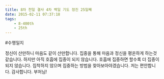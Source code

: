 ```yaml
---
title: 8차 천일 결사 4차 백일 기도 정진 25일째
date: 2015-02-11 07:37:18
tags:
    - 8-400th
    - 25th
---
```


#수행일지

정신이 산만하니 마음도 같이 산만합니다. 집중을 통해 마음과 정신을 평온하게 하는것 같습니다. 하지만 아직 호흡에 집중이 되지 않습니다. 호흡에 집중하면 할수록 더 집중이되지 않습니다. 집착하지 않으며 집중하는 방법을 찾아보아야겠습니다. 저는 편안합니다. 감사합니다. 부처님!

